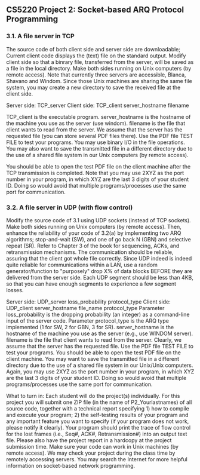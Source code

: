 ## CS5220 Project 2: Socket-based ARQ Protocol Programming

### 3.1. A file server in TCP

The source code of both client side and server side are downloadable; Current client code displays the (text) file on the standard output. Modify client side so that a binrary file, transferred from the server, will be saved as a file in the local directory. Make both sides running on Unix computers (by remote access). Note that currently three servers are accessible, Blanca, Shavano and Windom. Since those Unix machines are sharing the same file system, you may create a new directory to save the received file at the client side. 

Server side: TCP_server
Client side: TCP_client server_hostname filename 

TCP_client is the executable program. server_hostname is the hostname of the machine you use as the server (use windom). filename is the file that client wants to read from the server. We assume that the server has the requested file (you can store several PDF files there). Use the PDF file TEST FILE to test your programs. You may use binary I/O in the file operations. You may also want to save the transmitted file in a different directory due to the use of a shared file system in our Unix computers (by remote access). 

You should be able to open the test PDF file on the client machine after the TCP transmission is completed. Note that you may use 2XYZ as the port number in your program, in which XYZ are the last 3 digits of your student ID. Doing so would avoid that multiple programs/processes use the same port for communication. 

### 3.2. A file server in UDP (with flow control)

Modify the source code of 3.1 using UDP sockets (instead of TCP sockets). Make both sides running on Unix computers (by remote access). Then, enhance the reliability of your code of 3.2(a) by implementing two ARQ algorithms; stop-and-wait (SW), and one of go back N (GBN) and selective repeat (SR). Refer to Chapter 3 of the book for sequencing, ACKs, and retransmission mechanisms. The communication should be reliable, assuring that the client got whole file correctly. Since UDP indeed is indeed quite reliable for communications within a LAN, use a random generator/function to "purposely" drop X% of data blocks BEFORE they are delivered from the server side. Each UDP segment should be less than 4KB, so that you can have enough segments to experience a few segment losses. 

Server side: UDP_server loss_probability protocol_type Client side: UDP_client server_hostname file_name protocol_type Parameter loss_probability is the dropping probability (an integer) as a command-line input of the server code. Parameter protocol_type is the ARQ type implemented (1 for SW, 2 for GBN, 3 for SR). server_hostname is the hostname of the machine you use as the server (e.g., use WINDOM server). filename is the file that client wants to read from the server. Clearly, we assume that the server has the requested file. Use the PDF file TEST FILE to test your programs. You should be able to open the test PDF file on the client machine. You may want to save the transmitted file in a different directory due to the use of a shared file system in our Unix/Unix computers. Again, you may use 2XYZ as the port number in your program, in which XYZ are the last 3 digits of your student ID. Doing so would avoid that multiple programs/processes use the same port for communication. 

What to turn in:
Each student will do the project(s) individually.
For this project you will submit one ZIP file (in the name of P2_Yourlastnames) of all source code, together with a technical report specifying 1) how to compile and execute your program; 2) the self-testing results of your program and any important feature you want to specify (if your program does not work, please notify it clearly). Your program should print the trace of flow control for the lost frames (i.e., Seq#, ACK#, Retransmission#) into an output text file. Please also have the project report in a hardcopy at the project submission time. Make sure your code can work in Unix machines (by remote access). We may check your project during the class time by remotely accessing servers.
You may search the Internet for more helpful information on socket-based network programming.
